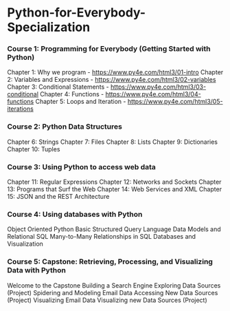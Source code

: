 # Python-for-Everybody-Specialization

### Course 1: Programming for Everybody (Getting Started with Python)
Chapter 1: Why we program - https://www.py4e.com/html3/01-intro
Chapter 2: Variables and Expressions - https://www.py4e.com/html3/02-variables
Chapter 3: Conditional Statements - https://www.py4e.com/html3/03-conditional
Chapter 4: Functions - https://www.py4e.com/html3/04-functions
Chapter 5: Loops and Iteration - https://www.py4e.com/html3/05-iterations

### Course 2: Python Data Structures
Chapter 6: Strings
Chapter 7: Files
Chapter 8: Lists
Chapter 9: Dictionaries
Chapter 10: Tuples

### Course 3: Using Python to access web data
Chapter 11: Regular Expressions
Chapter 12: Networks and Sockets
Chapter 13: Programs that Surf the Web
Chapter 14: Web Services and XML
Chapter 15: JSON and the REST Architecture 

### Course 4: Using databases with Python
Object Oriented Python
Basic Structured Query Language
Data Models and Relational SQL
Many-to-Many Relationships in SQL
Databases and Visualization

### Course 5: Capstone: Retrieving, Processing, and Visualizing Data with Python
Welcome to the Capstone
Building a Search Engine
Exploring Data Sources (Project)
Spidering and Modeling Email Data
Accessing New Data Sources (Project)
Visualizing Email Data
Visualizing new Data Sources (Project)



